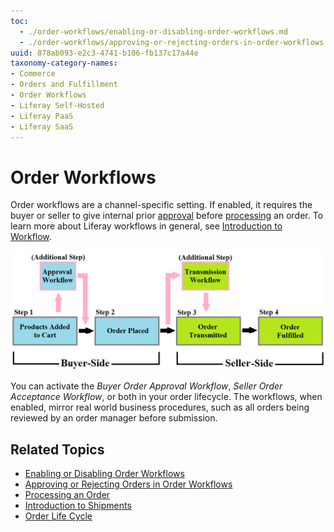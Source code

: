 ```yaml
---
toc:
  - ./order-workflows/enabling-or-disabling-order-workflows.md
  - ./order-workflows/approving-or-rejecting-orders-in-order-workflows.md
uuid: 878ab093-e2c3-4741-b106-fb137c17a44e
taxonomy-category-names:
- Commerce
- Orders and Fulfillment
- Order Workflows
- Liferay Self-Hosted
- Liferay PaaS
- Liferay SaaS
---
```

# Order Workflows

Order workflows are a channel-specific setting. If enabled, it requires the buyer or seller to give internal prior [approval](./order-workflows/approving-or-rejecting-orders-in-order-workflows.md) before [processing](./orders/processing-an-order.md) an order. To learn more about Liferay workflows in general, see [Introduction to Workflow](https://learn.liferay.com/w/dxp/process-automation/workflow/introduction-to-workflow).

![Order workflows are an integral part of commerce.](./order-workflows/images/01.png)

You can activate the _Buyer Order Approval Workflow_, _Seller Order Acceptance Workflow_, or both in your order lifecycle. The workflows, when enabled, mirror real world business procedures, such as all orders being reviewed by an order manager before submission.

## Related Topics

* [Enabling or Disabling Order Workflows](./order-workflows/enabling-or-disabling-order-workflows.md)
* [Approving or Rejecting Orders in Order Workflows](./order-workflows/approving-or-rejecting-orders-in-order-workflows.md)
* [Processing an Order](./orders/processing-an-order.md)
* [Introduction to Shipments](./shipments/introduction-to-shipments.md)
* [Order Life Cycle](./orders/order-life-cycle.md)